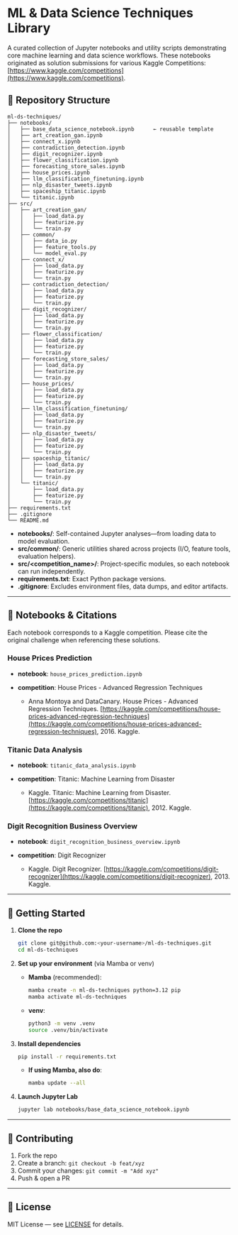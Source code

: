 # ML & Data Science Techniques Library

A curated collection of Jupyter notebooks and utility scripts demonstrating core
machine learning and data science workflows. These notebooks originated as
solution submissions for various Kaggle Competitions:
[https://www.kaggle.com/competitions](https://www.kaggle.com/competitions).

## 📂 Repository Structure

```
ml-ds-techniques/
├── notebooks/
│   ├── base_data_science_notebook.ipynb      ← reusable template
│   ├── art_creation_gan.ipynb
│   ├── connect_x.ipynb
│   ├── contradiction_detection.ipynb
│   ├── digit_recognizer.ipynb
│   ├── flower_classification.ipynb
│   ├── forecasting_store_sales.ipynb
│   ├── house_prices.ipynb
│   ├── llm_classification_finetuning.ipynb
│   ├── nlp_disaster_tweets.ipynb
│   ├── spaceship_titanic.ipynb
│   └── titanic.ipynb
├── src/
│   ├── art_creation_gan/
│   │   ├── load_data.py
│   │   ├── featurize.py
│   │   └── train.py
│   ├── common/
│   │   ├── data_io.py
│   │   ├── feature_tools.py
│   │   └── model_eval.py
│   ├── connect_x/
│   │   ├── load_data.py
│   │   ├── featurize.py
│   │   └── train.py
│   ├── contradiction_detection/
│   │   ├── load_data.py
│   │   ├── featurize.py
│   │   └── train.py
│   ├── digit_recognizer/
│   │   ├── load_data.py
│   │   ├── featurize.py
│   │   └── train.py
│   ├── flower_classification/
│   │   ├── load_data.py
│   │   ├── featurize.py
│   │   └── train.py
│   ├── forecasting_store_sales/
│   │   ├── load_data.py
│   │   ├── featurize.py
│   │   └── train.py
│   ├── house_prices/
│   │   ├── load_data.py
│   │   ├── featurize.py
│   │   └── train.py
│   ├── llm_classification_finetuning/
│   │   ├── load_data.py
│   │   ├── featurize.py
│   │   └── train.py
│   ├── nlp_disaster_tweets/
│   │   ├── load_data.py
│   │   ├── featurize.py
│   │   └── train.py
│   ├── spaceship_titanic/
│   │   ├── load_data.py
│   │   ├── featurize.py
│   │   └── train.py
│   └── titanic/
│       ├── load_data.py
│       ├── featurize.py
│       └── train.py
├── requirements.txt
├── .gitignore
└── README.md
```

* **notebooks/**: Self-contained Jupyter analyses—from loading data to model
  evaluation.
* **src/common/**: Generic utilities shared across projects (I/O, feature tools,
  evaluation helpers).
* **src/\<competition\_name>/**: Project-specific modules, so each notebook can
  run independently.
* **requirements.txt**: Exact Python package versions.
* **.gitignore**: Excludes environment files, data dumps, and editor artifacts.

---

## 📓 Notebooks & Citations

Each notebook corresponds to a Kaggle competition. Please cite the original
challenge when referencing these solutions.

### House Prices Prediction

* **notebook**: `house_prices_prediction.ipynb`
* **competition**: House Prices - Advanced Regression Techniques

  * Anna Montoya and DataCanary. House Prices - Advanced Regression Techniques.
    [https://kaggle.com/competitions/house-prices-advanced-regression-techniques](https://kaggle.com/competitions/house-prices-advanced-regression-techniques),
    2016. Kaggle.

### Titanic Data Analysis

* **notebook**: `titanic_data_analysis.ipynb`
* **competition**: Titanic: Machine Learning from Disaster

  * Kaggle. Titanic: Machine Learning from Disaster.
    [https://kaggle.com/competitions/titanic](https://kaggle.com/competitions/titanic),
    2012. Kaggle.

### Digit Recognition Business Overview

* **notebook**: `digit_recognition_business_overview.ipynb`
* **competition**: Digit Recognizer

  * Kaggle. Digit Recognizer.
    [https://kaggle.com/competitions/digit-recognizer](https://kaggle.com/competitions/digit-recognizer),
    2013. Kaggle.

---

## 🚀 Getting Started

1. **Clone the repo**

   ```bash
   git clone git@github.com:<your-username>/ml-ds-techniques.git
   cd ml-ds-techniques
   ```

2. **Set up your environment** (via Mamba or venv)

   * **Mamba** (recommended):

     ```bash
     mamba create -n ml-ds-techniques python=3.12 pip
     mamba activate ml-ds-techniques
     ```
   * **venv**:

     ```bash
     python3 -m venv .venv
     source .venv/bin/activate
     ```

3. **Install dependencies**

   ```bash
   pip install -r requirements.txt
   ```

   * **If using Mamba, also do**:

     ```bash
     mamba update --all
     ```

4. **Launch Jupyter Lab**

   ```bash
   jupyter lab notebooks/base_data_science_notebook.ipynb
   ```

---

## 🤝 Contributing

1. Fork the repo
2. Create a branch: `git checkout -b feat/xyz`
3. Commit your changes: `git commit -m "Add xyz"`
4. Push & open a PR

---

## 📄 License

MIT License — see [LICENSE](LICENSE) for details.